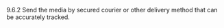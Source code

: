 9.6.2 Send the media by secured 
courier or other delivery method that 
can be accurately tracked. 


